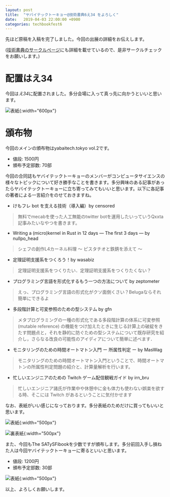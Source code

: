 ```yaml
---
layout: post
title:  "ヤバイテックトーキョー@技術書典6え34 をよろしく"
date:   2019-04-03 22:00:00 +0900
categories: techbookfest6
---
```


先ほど原稿を入稿を完了しました。今回の出展の詳細をお伝えします。

([技術書典のサークルページ](https://techbookfest.org/event/tbf06/circle/63840002)にも詳細を載せているので、是非サークルチェックをお願いします。)

# 配置はえ34
今回は*え34*に配置されました。多分会場に入って真っ先に向かうといいと思います。

![表紙]({{site.baseurl}}/assets/images/circle-layout.png){:width="600px"}

# 頒布物
今回のメインの頒布物はyabaitech.tokyo vol.2です。

* 値段: 1500円
* 頒布予定部数: 70部

今回の合同誌もヤバイテックトーキョーのメンバーがコンピュータサイエンスの様々なトピックについて好き勝手なことを書きます。多分興味のある記事があったらヤバイテックトーキョーに立ち寄ってみてもいいと思います。以下に各記事の著者による一言紹介をのせておきますね。

* けもフレ bot を支える技術（導入編）by censored
> 無料でmecabを使った人工無能のtwitter botを運用したいっていうQxxta記事みたいなやつを書きます。
* Writing a (micro)kernel in Rust in 12 days ― The first 3 days ― by nullpo_head
> シェフの創作L4カーネル料理 〜 ピスタチオと鉄錆を添えて 〜
* 定理証明支援系をつくろう！by wasabiz
> 定理証明支援系をつくりたい．定理証明支援系をつくりたくない？
* プログラミング言語を形式化するもう一つの方法について by zeptometer
> えっ、プログラミング言語の形式化がクソ面倒くさい？Belugaならそれ簡単にできるよ
* 多段階計算と可変参照のための型システム by gfn
> メタプログラミングの一種の形式化である多段階計算の体系に可変参照 (mutable reference) の機能をつけ加えたときに生じる計算上の破綻をきたす問題点と，それを静的に防ぐための型システムについて既存研究を紹介し，さらなる改良の可能性のアイディアについて簡単に述べます．
* モニタリングのための時間オートマトン入門 ー 所属性判定 ー by MasWag
> モニタリングのための時間オートマトン入門ということで、時間オートマトンの所属性判定問題の紹介と、計算量解析を行います。
* 忙しいエンジニアのための Twitch ゲーム配信観戦ガイド by irn_bru
> 忙しいエンジニア諸氏が作業中や休憩中に金も体力も使わない娯楽を欲する時、そこには Twitch があるということに気付かせます

なお、表紙がいい感じになっております。多分表紙のためだけに買ってもいいと思います。

![表紙]({{site.baseurl}}/assets/images/yabaitechvol2_front_final.jpg){:width="500px"}

![裏表紙]({{site.baseurl}}/assets/images/yabaitechvol2_back_final.jpg){:width="500px"}

また、今回もThe SATySFibookを少数ですが頒布します。多分前回入手し損ねた人は今回ヤバイテックトーキョーに寄るといいと思います。
* 値段: 1200円
* 頒布予定部数: 30部

![表紙]({{site.baseurl}}/assets/images/thesatysfibook.png){:width="500px"}

以上、よろしくお願いします。
